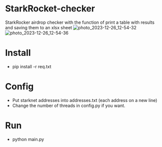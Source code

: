 # StarkRocket-checker
StarkRocker airdrop checker with the function of print a table with results and saving them to an xlsx sheet
![photo_2023-12-26_12-54-32](https://github.com/B0R9F3D9/StarkRocket-checker/assets/131712860/cc79406f-356d-48df-aa0e-7a18c405bb33)
![photo_2023-12-26_12-54-36](https://github.com/B0R9F3D9/StarkRocket-checker/assets/131712860/a44c3e48-8555-4819-89f4-e16bb137c185)
# Install
- pip install -r req.txt
# Config
- Put starknet addresses into addresses.txt (each address on a new line)
- Change the number of threads in config.py if you want.
# Run
- python main.py
  
